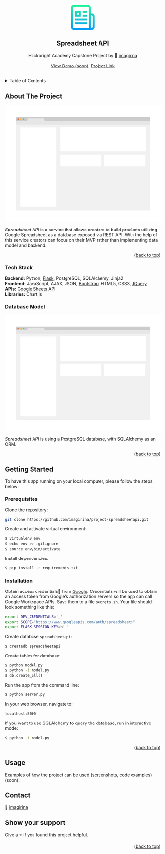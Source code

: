 <div id="top"></div>

<!-- PROJECT LOGO -->
<div align="center">
  <a href="#">
    <img src="/static/img/logo.png" alt="Logo" width="80" height="80">
  </a>

  <h2 align="center">Spreadsheet API</h2>

  <p align="center">
    Hackbright Academy Capstone Project by 👤 <a href="https://www.linkedin.com/in/iryna-brechko/">imagirina</a>
    <br />
    <br />
    <a href="#">View Demo (soon)</a>·
    <a href="https://github.com/imagirina/project-spreadsheetapi">Project Link</a>
    <br />
    <br />
  </p>
</div>

<!-- TABLE OF CONTENTS -->
<details>
  <summary>Table of Contents</summary>
  <ul style="list-style-type: none;">
    <li>
      <a href="#about-the-project">About The Project</a>
      <ul>
        <li><a href="#tech-stack">Tech Stack</a></li>
        <li><a href="#database-model">Database Model</a></li>
      </ul>
    </li>
    <li>
      <a href="#getting-started">Getting Started</a>
      <ul>
        <li><a href="#prerequisites">Prerequisites</a></li>
        <li><a href="#installation">Installation</a></li>
      </ul>
    </li>
    <li><a href="#usage">Usage</a></li>
    <li><a href="#contact">Contact</a></li>
  </ul>
</details>

<!-- ABOUT THE PROJECT -->

## About The Project

[![Spreadsheet API Screen Shot][product-screenshot]](https://example.com)

_Spreadsheet API_ is a service that allows creators to build products utilizing Google Spreadsheet as a database exposed via REST API. With the help of this service creators can focus on their MVP rather than implementing data model and backend.

<p align="right">(<a href="#top">back to top</a>)</p>

### Tech Stack

<strong>Backend:</strong> Python, [Flask](https://flask.palletsprojects.com/en/2.1.x/), PostgreSQL, SQLAlchemy, Jinja2<br />
<strong>Frontend:</strong> JavaScript, AJAX, JSON, [Bootstrap](https://getbootstrap.com), HTML5, CSS3, [JQuery](https://jquery.com)<br/>
<strong>APIs:</strong> [Google Sheets API](https://developers.google.com/sheets/api/)<br />
<strong>Libraries:</strong> [Chart.js](https://www.chartjs.org/)

### Database Model

[![Spreadsheet API Model Screen Shot][model-screenshot]](#)

_Spreadsheet API_ is using a PostgreSQL database, with SQLAlchemy as an ORM.

<p align="right">(<a href="#top">back to top</a>)</p>

<!-- GETTING STARTED -->

## Getting Started

To have this app running on your local computer, please follow the steps below:

### Prerequisites

Clone the repository:

```sh
git clone https://github.com/imagirina/project-spreadsheetapi.git
```

Create and activate virtual environment:

```sh
$ virtualenv env
$ echo env >> .gitignore
$ source env/bin/activate
```

Install dependencies:

```sh
$ pip install -r requirements.txt
```

### Installation

Obtain access credentials🔑 from [Google](https://developers.google.com/workspace/guides/create-credentials). Credentials will be used to obtain an access token from Google's authorization servers so the app can call Google Workspace APIs. Save them to a file `secrets.sh`. Your file should look something like this:

```sh
export DEV_CREDENTIALS='_'
export SCOPE="https://www.googleapis.com/auth/spreadsheets"
export FLASK_SESSION_KEY=b'_'
```

Create database `spreadsheetapi`:

```sh
$ createdb spreadsheetapi
```

Create tables for database:

```sh
$ python model.py
$ python -i model.py
$ db.create_all()
```

Run the app from the command line:

```sh
$ python server.py
```

In your web browser, navigate to:

```sh
localhost:5000
```

If you want to use SQLAlchemy to query the database, run in interactive mode:

```sh
$ python -i model.py
```

<p align="right">(<a href="#top">back to top</a>)</p>

<!-- USAGE EXAMPLES -->

## Usage

Examples of how the project can be used (screenshots, code examples) (soon):

<!-- CONTACT -->

## Contact

👤 [imagirina](https://www.linkedin.com/in/iryna-brechko/)

## Show your support

Give a ⭐️ if you found this project helpful.

<p align="right">(<a href="#top">back to top</a>)</p>

<!-- MARKDOWN LINKS & IMAGES -->

[product-screenshot]: /static/img/screenshot.png
[model-screenshot]: /static/img/screenshot.png
